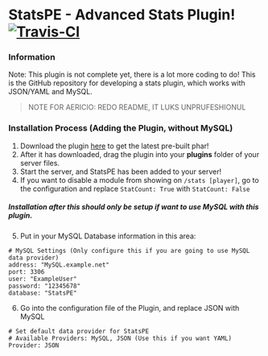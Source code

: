 # StatsPE - Advanced Stats Plugin! [![Travis-CI](https://travis-ci.org/SalmonGER/StatsPE.svg?branch=master)](https://travis-ci.org/SalmonGER/StatsPE)

### Information
Note: This plugin is not complete yet, there is a lot more coding to do!
This is the GitHub repository for developing a stats plugin, which works with JSON/YAML and MySQL.
> NOTE FOR AERICIO: REDO README, IT LUKS UNPRUFESHIONUL

### Installation Process (Adding the Plugin, without MySQL)

1. Download the plugin [here](https://github.com/SalmonGER/StatsPE/releases/latest/) to get the latest pre-built phar!
2. After it has downloaded, drag the plugin into your **plugins** folder of your server files.
3. Start the server, and StatsPE has been added to your server!
4. If you want to disable a module from showing on `/stats [player]`, go to the configuration and replace `StatCount: True` with `StatCount: False`

##### Installation after this *should only* be setup if want to use MySQL with this plugin.

5. Put in your MySQL Database information in this area:
```
# MySQL Settings (Only configure this if you are going to use MySQL data provider)
address: "MySQL.example.net"
port: 3306
user: "ExampleUser"
password: "12345678"
database: "StatsPE"
```
6. Go into the configuration file of the Plugin, and replace JSON with MySQL
```
# Set default data provider for StatsPE
# Available Providers: MySQL, JSON (Use this if you want YAML)
Provider: JSON
```
